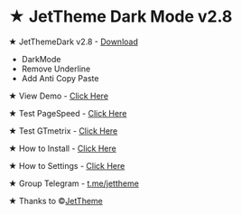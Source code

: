 # ★ JetTheme Dark Mode v2.8 <br/>

★ JetThemeDark v2.8 - <a target="_blank" href='https://github.com/arv-fazriansyah/JetThemeDark/archive/refs/heads/main.zip'>Download</a><br/>
- DarkMode
- Remove Underline
- Add Anti Copy Paste

★ View Demo - <a target="_blank" href='https://www.fazriansyah.eu.org/'>Click Here</a><br/>

★ Test PageSpeed - <a target="_blank" href='https://developers.google.com/speed/pagespeed/insights/?hl=id&url=https://www.fazriansyah.eu.org/'>Click Here</a><br/>

★ Test GTmetrix - <a target="_blank" href='https://gtmetrix.com/reports/www.fazriansyah.eu.org/XK4bCwSR/'>Click Here</a><br/>

★ How to Install - <a target="_blank" href='https://www.jettheme.com/2020/02/cara-instal-jettheme-di-blogger.html'>Click Here</a><br/>

★ How to Settings - <a target="_blank" href='https://www.jettheme.com/2021/03/setting-template-jettheme.html'>Click Here</a><br/>

★ Group Telegram - <a target="_blank" href='https://t.me/jettheme'>t.me/jettheme</a><br/>

★ Thanks to ©<a target="_blank" href='https://github.com/jettheme'>JetTheme</a><br/>

